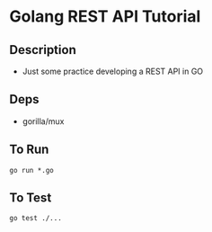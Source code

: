 # Golang REST API Tutorial

## Description
- Just some practice developing a REST API in GO

## Deps
- gorilla/mux

## To Run
```go run *.go```

## To Test
```go test ./...```